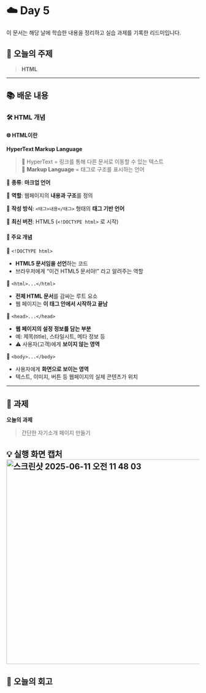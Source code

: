 # ☁️ Day 5
이 문서는 해당 날에 학습한 내용을 정리하고 실습 과제를 기록한 리드미입니다.

## 🔖 오늘의 주제
> **HTML**

---

## 📚 배운 내용

### 🛠️ HTML 개념

#### 🌐 HTML이란

**HyperText Markup Language**

> 📌 HyperText = 링크를 통해 다른 문서로 이동할 수 있는 텍스트  
> 📌 **Markup Language** = 태그로 구조를 표시하는 언어
>

🔹 **종류**: **마크업 언어**

🔹 **역할**: 웹페이지의 **내용과 구조**를 정의

🔹 **작성 방식**: `<태그>내용</태그>` 형태의 **태그 기반 언어**

🔹 **최신 버전**: HTML5 (`<!DOCTYPE html>` 로 시작)

#### 🧩 주요 개념

🔹 `<!DOCTYPE html>`

- **HTML5 문서임을 선언**하는 코드
- 브라우저에게 “이건 HTML5 문서야!” 라고 알려주는 역할

🔹 `<html>...</html>`

- **전체 HTML 문서**를 감싸는 루트 요소
- 웹 페이지는 **이 태그 안에서 시작하고 끝남**

🔹 `<head>...</head>`

- **웹 페이지의 설정 정보를 담는 부분**
- 예: 제목(title), 스타일시트, 메타 정보 등
- ⚠️ 사용자(고객)에게 **보이지 않는 영역**

🔹 `<body>...</body>`

- 사용자에게 **화면으로 보이는 영역**
- 텍스트, 이미지, 버튼 등 웹페이지의 실제 콘텐츠가 위치

---

## 📝 과제

**오늘의 과제**
> 간단한 자기소개 페이지 만들기

💡 **실행 화면 캡처**   
<img width="533" alt="스크린샷 2025-06-11 오전 11 48 03" src="https://github.com/user-attachments/assets/fa97be9d-d083-4b67-a005-960b87f5ef4b" />
---

## 💭 오늘의 회고
